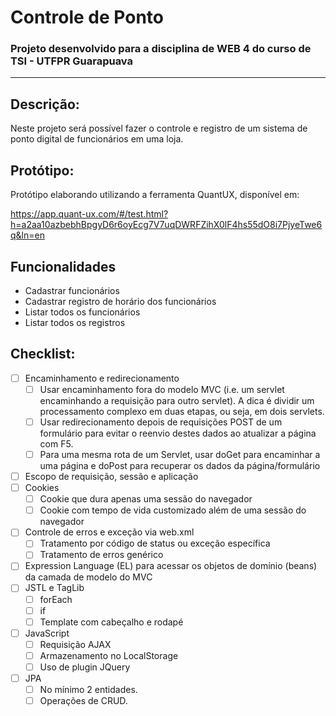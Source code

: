 # Controle de Ponto

### Projeto desenvolvido para a disciplina de WEB 4 do curso de TSI - UTFPR Guarapuava
<hr>

## Descrição:

Neste projeto será possível fazer o controle e 
registro de um sistema de ponto digital de 
funcionários em uma loja.

## Protótipo:
Protótipo elaborando utilizando a ferramenta QuantUX, disponível em:

https://app.quant-ux.com/#/test.html?h=a2aa10azbebhBpgyD6r6oyEcg7V7uqDWRFZihX0lF4hs55dO8i7PjyeTwe6q&ln=en

## Funcionalidades

- Cadastrar funcionários
- Cadastrar registro de horário dos funcionários
- Listar todos os funcionários
- Listar todos os registros

## Checklist:

- [ ] Encaminhamento e redirecionamento
    - [ ] Usar encaminhamento fora do modelo MVC (i.e. um servlet encaminhando a requisição para outro servlet). A dica é dividir um processamento complexo em duas etapas, ou seja, em dois servlets.
    - [ ] Usar redirecionamento depois de requisições POST de um formulário para evitar o reenvio destes dados ao atualizar a página com F5.
    - [ ] Para uma mesma rota de um Servlet, usar doGet para encaminhar a uma página e doPost para recuperar os dados da página/formulário
- [ ] Escopo de requisição, sessão e aplicação
- [ ] Cookies
    - [ ] Cookie que dura apenas uma sessão do navegador
    - [ ] Cookie com tempo de vida customizado além de uma sessão do navegador
- [ ] Controle de erros e exceção via web.xml
    - [ ] Tratamento por código de status ou exceção específica
    - [ ] Tratamento de erros genérico
- [ ] Expression Language (EL) para acessar os objetos de domínio (beans) da camada de modelo do MVC
- [ ] JSTL e TagLib
    - [ ] forEach
    - [ ] if
    - [ ] Template com cabeçalho e rodapé
- [ ] JavaScript
    - [ ] Requisição AJAX
    - [ ] Armazenamento no LocalStorage
    - [ ] Uso de plugin JQuery
- [ ] JPA
    - [ ] No mínimo 2 entidades.
    - [ ] Operações de CRUD. 